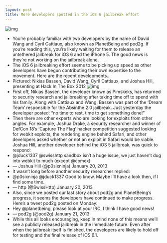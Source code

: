 ```yaml
---
layout: post
title: More developers spotted in the iOS 6 jailbreak effort
---
```

![img](http://media.idownloadblog.com/wp-content/uploads/2012/05/Absinthe2.0-Magnifying-Glass.jpg)
* You’re probably familiar with two developers by the name of David Wang and Cyril Cattiaux, also known as PlanetBeing and pod2g. If you’re reading this, you’re likely waiting for them to release an untethered jailbreak for iOS 6 and the iPhone 5. The good news is they’re not working on the jailbreak alone.
* The iOS 6 jailbreaking effort seems to be picking up speed as other developers have begun contributing their own expertise to the movement. Here are the recent developments…
* Pictured: Nikias Bassen, David Wang, Cyril Cattiaux, and Joshua Hill, presenting at Hack In The Box 2012
![img](http://media.idownloadblog.com/wp-content/uploads/2012/05/dream-team.jpg)
* First off, Nikias Bassen, the developer known as Pimskeks, has returned to security research and jailbreaking after taking time off to spend with his family. Along with Cattiaux and Wang, Bassen was part of the ‘Dream Team’ responsible for the Absinthe 2.0 jailbreak. Just yesterday the developer posted: “no time to rest, time to get something done!”
* Then there are other experts who are looking for exploits from other angles. For example, Joshua Drake, a security researcher and winner of DefCon 18’s ‘Capture The Flag’ hacker competition suggested looking for webkit exploits, the rendering engine behind Safari, and other developers asked whether or not an exploit in Safari would be viable. Joshua Hill, another developer behind the iOS 5 jailbreak, was quick to respond:
* @jduck1337 @swisshttp sandbox isn’t a huge issue, we just haven’t dug into webkit to much (except @comex)
* — Joshua Hill (@p0sixninja) January 20, 2013
* It wasn’t long before another security researcher replied:
* @p0sixninja @jduck1337 Good to know. Maybe I’ll have a look then, if I find some time.
* — http (@SwissHttp) January 20, 2013
* Also, since we posted our last story about pod2g and PlanetBeing’s progress, it seems the developers have continued to make progress. Here’s a tweet pod2g posted on Monday:
* Hey @planetbeing, please look at your IRC, I think I have good news!
* — pod2g (@pod2g) January 21, 2013
* While this all looks encouraging, keep in mind none of this means we’ll see a publicly released jailbreak in the immediate future. Even after when the jailbreak itself is finished, the developers are likely to hold off for testing and the final release of iOS 6.1.

